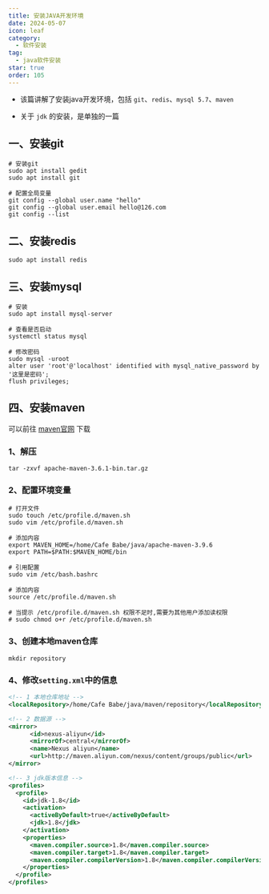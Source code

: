 ```yaml
---
title: 安装JAVA开发环境
date: 2024-05-07
icon: leaf
category:
  - 软件安装
tag:
  - java软件安装
star: true
order: 105
---
```


- 该篇讲解了安装java开发环境，包括 `git`、`redis`、`mysql 5.7`、`maven`

- 关于 `jdk` 的安装，是单独的一篇

<!-- more -->

## 一、安装git

```
# 安装git
sudo apt install gedit
sudo apt install git

# 配置全局变量
git config --global user.name "hello"
git config --global user.email hello@126.com
git config --list
```

## 二、安装redis

```
sudo apt install redis
```

## 三、安装mysql

```
# 安装
sudo apt install mysql-server

# 查看是否启动
systemctl status mysql

# 修改密码
sudo mysql -uroot
alter user 'root'@'localhost' identified with mysql_native_password by '这里是密码';
flush privileges;
```

## 四、安装maven

可以前往 [maven官网](https://maven.apache.org/download.cgi) 下载
### 1、解压

```
tar -zxvf apache-maven-3.6.1-bin.tar.gz
```

### 2、配置环境变量

```
# 打开文件
sudo touch /etc/profile.d/maven.sh
sudo vim /etc/profile.d/maven.sh

# 添加内容
export MAVEN_HOME=/home/Cafe Babe/java/apache-maven-3.9.6
export PATH=$PATH:$MAVEN_HOME/bin

# 引用配置
sudo vim /etc/bash.bashrc

# 添加内容
source /etc/profile.d/maven.sh

# 当提示 /etc/profile.d/maven.sh 权限不足时,需要为其他用户添加读权限
# sudo chmod o+r /etc/profile.d/maven.sh
```

### 3、创建本地maven仓库

```
mkdir repository
```

### 4、修改`setting.xml`中的信息

```xml
<!-- 1 本地仓库地址 -->
<localRepository>/home/Cafe Babe/java/maven/repository</localRepository>

<!-- 2 数据源 -->
<mirror>
      <id>nexus-aliyun</id>
      <mirrorOf>central</mirrorOf>
      <name>Nexus aliyun</name>
      <url>http://maven.aliyun.com/nexus/content/groups/public</url>
</mirror>

<!-- 3 jdk版本信息 -->
<profiles>
  <profile>
    <id>jdk-1.8</id>
    <activation>
      <activeByDefault>true</activeByDefault>
      <jdk>1.8</jdk>
    </activation>
    <properties>
      <maven.compiler.source>1.8</maven.compiler.source>
      <maven.compiler.target>1.8</maven.compiler.target>
      <maven.compiler.compilerVersion>1.8</maven.compiler.compilerVersion>
    </properties>
  </profile>
</profiles>
```


